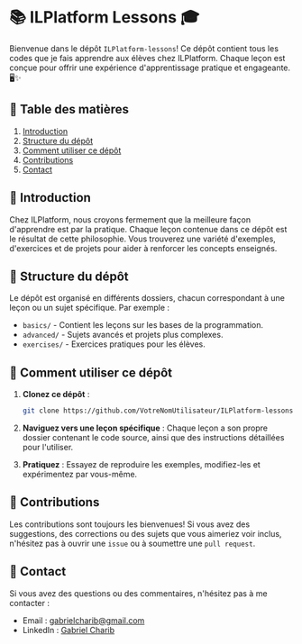 # 📚 ILPlatform Lessons 🎓

Bienvenue dans le dépôt `ILPlatform-lessons`! Ce dépôt contient tous les codes que je fais apprendre aux élèves chez ILPlatform. Chaque leçon est conçue pour offrir une expérience d'apprentissage pratique et engageante. 🖥️✨

## 📖 Table des matières

1. [Introduction](#introduction)
2. [Structure du dépôt](#structure-du-dépôt)
3. [Comment utiliser ce dépôt](#comment-utiliser-ce-dépôt)
4. [Contributions](#contributions)
5. [Contact](#contact)

## 🌟 Introduction

Chez ILPlatform, nous croyons fermement que la meilleure façon d'apprendre est par la pratique. Chaque leçon contenue dans ce dépôt est le résultat de cette philosophie. Vous trouverez une variété d'exemples, d'exercices et de projets pour aider à renforcer les concepts enseignés.

## 📁 Structure du dépôt

Le dépôt est organisé en différents dossiers, chacun correspondant à une leçon ou un sujet spécifique. Par exemple :

- `basics/` - Contient les leçons sur les bases de la programmation.
- `advanced/` - Sujets avancés et projets plus complexes.
- `exercises/` - Exercices pratiques pour les élèves.

## 🚀 Comment utiliser ce dépôt

1. **Clonez ce dépôt** : 
   ```bash
   git clone https://github.com/VotreNomUtilisateur/ILPlatform-lessons.git

2. **Naviguez vers une leçon spécifique** : Chaque leçon a son propre dossier contenant le code source, ainsi que des instructions détaillées pour l'utiliser.

3. **Pratiquez** : Essayez de reproduire les exemples, modifiez-les et expérimentez par vous-même.

## 🤝 Contributions

Les contributions sont toujours les bienvenues! Si vous avez des suggestions, des corrections ou des sujets que vous aimeriez voir inclus, n'hésitez pas à ouvrir une `issue` ou à soumettre une `pull request`.

## 💌 Contact

Si vous avez des questions ou des commentaires, n'hésitez pas à me contacter :

- Email : [gabrielcharib@gmail.com](gabrielcharib@gmail.com)
- LinkedIn : [Gabriel Charib](https://www.linkedin.com/in/gabriel-charib/)
```
   
